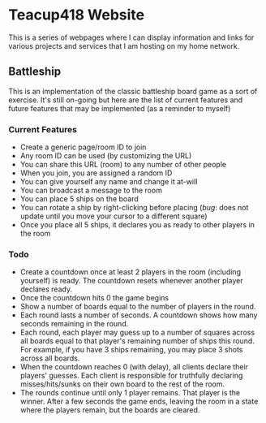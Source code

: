 # Teacup418 Website

This is a series of webpages where I can display information and links for various projects and services that I am hosting on my home network.

## Battleship

This is an implementation of the classic battleship board game as a sort of exercise. It's still on-going but here are the list of current features and future features that may be implemented (as a reminder to myself)

### Current Features

- Create a generic page/room ID to join
- Any room ID can be used (by customizing the URL)
- You can share this URL (room) to any number of other people
- When you join, you are assigned a random ID
- You can give yourself any name and change it at-will
- You can broadcast a message to the room
- You can place 5 ships on the board
- You can rotate a ship by right-clicking before placing (*bug*: does not update until you move your cursor to a different square)
- Once you place all 5 ships, it declares you as ready to other players in the room

### Todo

- Create a countdown once at least 2 players in the room (including yourself) is ready.  The countdown resets whenever another player declares ready.
- Once the countdown hits 0 the game begins
- Show a number of boards equal to the number of players in the round. 
- Each round lasts a number of seconds. A countdown shows how many seconds remaining in the round.
- Each round, each player may guess up to a number of squares across all boards equal to that player's remaining number of ships this round. For example, if you have 3 ships remaining, you may place 3 shots across all boards.
- When the countdown reaches 0 (with delay), all clients declare their players' guesses. Each client is responsible for truthfully declaring misses/hits/sunks on their own board to the rest of the room.
- The rounds continue until only 1 player remains. That player is the winner. After a few seconds the game ends, leaving the room in a state where the players remain, but the boards are cleared.